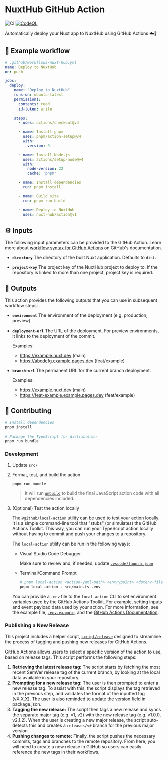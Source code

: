 # NuxtHub GitHub Action

![CI](https://github.com/actions/typescript-action/actions/workflows/ci.yml/badge.svg)
[![CodeQL](https://github.com/actions/typescript-action/actions/workflows/codeql-analysis.yml/badge.svg)](https://github.com/actions/typescript-action/actions/workflows/codeql-analysis.yml)

Automatically deploy your Nuxt app to NuxtHub using GitHub Actions ☁️🚀

## 📃 Example workflow

```yaml
# .github/workflows/nuxt-hub.yml
name: Deploy to NuxtHub
on: push

jobs:
  deploy:
    name: "Deploy to NuxtHub"
    runs-on: ubuntu-latest
    permissions:
      contents: read
      id-token: write

    steps:
      - uses: actions/checkout@v4

      - name: Install pnpm
        uses: pnpm/action-setup@v4
        with:
          version: 9

      - name: Install Node.js
        uses: actions/setup-node@v4
        with:
          node-version: 22
          cache: 'pnpm'

      - name: Install dependencies
        run: pnpm install

      - name: Build site
        run: pnpm run build

      - name: Deploy to NuxtHub
        uses: nuxt-hub/action@v1
```

## ⚙️ Inputs

The following input parameters can be provided to the GitHub Action. Learn more about [workflow syntax for GitHub Actions](https://docs.github.com/en/actions/writing-workflows/workflow-syntax-for-github-actions#jobsjob_idstepswith) on GitHub's documentation.

- **`directory`**
  The directory of the built Nuxt application. Defaults to `dist`.

- **`project-key`**
  The project key of the NuxtHub project to deploy to. If the repository is linked to more than one project, project key is required.

## 🧾 Outputs

This action provides the following outputs that you can use in subsequent workflow steps:

- **`environment`**
  The environment of the deployment (e.g. production, preview).

- **`deployment-url`**
  The URL of the deployment. For preview environments, it links to the deployment of the commit.

  Examples:
  - https://example.nuxt.dev (main)
  - https://abcdefg.example.pages.dev (feat/example)

- **`branch-url`**
  The permanent URL for the current branch deployment.

  Examples:
  - https://example.nuxt.dev (main)
  - https://feat-example.example.pages.dev (feat/example)

## 💚 Contributing

```bash
# Install dependencies
pnpm install

# Package the TypeScript for distribution
pnpm run bundle
```

### Development

1. Update `src/`
1. Format, test, and build the action

   ```bash
   pnpm run bundle
   ```

   > It will run [`unbuild`](https://github.com/unjs/unbuild)
   > to build the final JavaScript action code with all dependencies included.

1. (Optional) Test the action locally

   The [`@github/local-action`](https://github.com/github/local-action) utility
   can be used to test your action locally. It is a simple command-line tool
   that "stubs" (or simulates) the GitHub Actions Toolkit. This way, you can run
   your TypeScript action locally without having to commit and push your changes
   to a repository.

   The `local-action` utility can be run in the following ways:

   - Visual Studio Code Debugger

     Make sure to review and, if needed, update
     [`.vscode/launch.json`](./.vscode/launch.json)

   - Terminal/Command Prompt

     ```bash
     # pnpm local-action <action-yaml-path> <entrypoint> <dotenv-file>
     pnpm local-action . src/main.ts .env
     ```

   You can provide a `.env` file to the `local-action` CLI to set environment
   variables used by the GitHub Actions Toolkit. For example, setting inputs and
   event payload data used by your action. For more information, see the example
   file, [`.env.example`](./.env.example), and the
   [GitHub Actions Documentation](https://docs.github.com/en/actions/learn-github-actions/variables#default-environment-variables).


### Publishing a New Release

This project includes a helper script, [`script/release`](./script/release)
designed to streamline the process of tagging and pushing new releases for
GitHub Actions.

GitHub Actions allows users to select a specific version of the action to use,
based on release tags. This script performs the following steps:

1. **Retrieving the latest release tag:** The script starts by fetching the most
   recent SemVer release tag of the current branch, by looking at the local data
   available in your repository.
1. **Prompting for a new release tag:** The user is then prompted to enter a new
   release tag. To assist with this, the script displays the tag retrieved in
   the previous step, and validates the format of the inputted tag (vX.X.X). The
   user is also reminded to update the version field in package.json.
1. **Tagging the new release:** The script then tags a new release and syncs the
   separate major tag (e.g. v1, v2) with the new release tag (e.g. v1.0.0,
   v2.1.2). When the user is creating a new major release, the script
   auto-detects this and creates a `releases/v#` branch for the previous major
   version.
1. **Pushing changes to remote:** Finally, the script pushes the necessary
   commits, tags and branches to the remote repository. From here, you will need
   to create a new release in GitHub so users can easily reference the new tags
   in their workflows.
